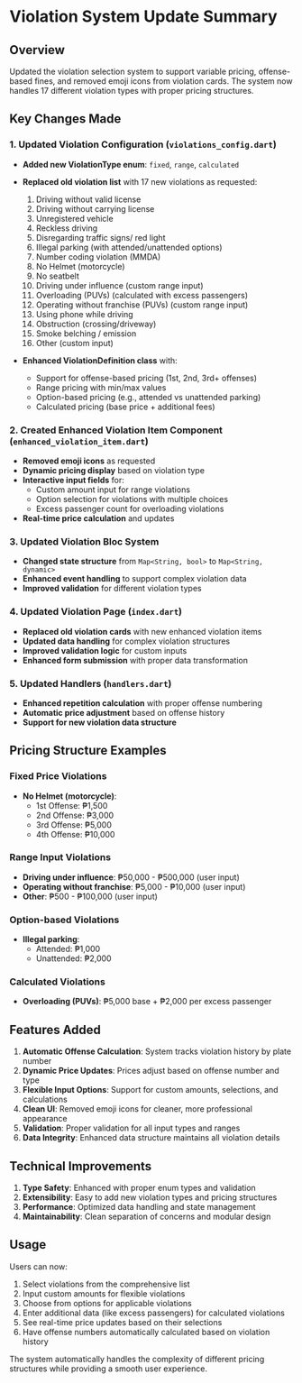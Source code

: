 # Violation System Update Summary

## Overview
Updated the violation selection system to support variable pricing, offense-based fines, and removed emoji icons from violation cards. The system now handles 17 different violation types with proper pricing structures.

## Key Changes Made

### 1. Updated Violation Configuration (`violations_config.dart`)
- **Added new ViolationType enum**: `fixed`, `range`, `calculated`
- **Replaced old violation list** with 17 new violations as requested:
  1. Driving without valid license
  2. Driving without carrying license  
  3. Unregistered vehicle
  4. Reckless driving
  5. Disregarding traffic signs/ red light
  6. Illegal parking (with attended/unattended options)
  7. Number coding violation (MMDA)
  8. No Helmet (motorcycle)
  9. No seatbelt
  10. Driving under influence (custom range input)
  11. Overloading (PUVs) (calculated with excess passengers)
  12. Operating without franchise (PUVs) (custom range input)
  13. Using phone while driving
  14. Obstruction (crossing/driveway)
  15. Smoke belching / emission
  16. Other (custom input)

- **Enhanced ViolationDefinition class** with:
  - Support for offense-based pricing (1st, 2nd, 3rd+ offenses)
  - Range pricing with min/max values
  - Option-based pricing (e.g., attended vs unattended parking)
  - Calculated pricing (base price + additional fees)

### 2. Created Enhanced Violation Item Component (`enhanced_violation_item.dart`)
- **Removed emoji icons** as requested
- **Dynamic pricing display** based on violation type
- **Interactive input fields** for:
  - Custom amount input for range violations
  - Option selection for violations with multiple choices
  - Excess passenger count for overloading violations
- **Real-time price calculation** and updates

### 3. Updated Violation Bloc System
- **Changed state structure** from `Map<String, bool>` to `Map<String, dynamic>`
- **Enhanced event handling** to support complex violation data
- **Improved validation** for different violation types

### 4. Updated Violation Page (`index.dart`)
- **Replaced old violation cards** with new enhanced violation items
- **Updated data handling** for complex violation structures
- **Improved validation logic** for custom inputs
- **Enhanced form submission** with proper data transformation

### 5. Updated Handlers (`handlers.dart`)
- **Enhanced repetition calculation** with proper offense numbering
- **Automatic price adjustment** based on offense history
- **Support for new violation data structure**

## Pricing Structure Examples

### Fixed Price Violations
- **No Helmet (motorcycle)**:
  - 1st Offense: ₱1,500
  - 2nd Offense: ₱3,000
  - 3rd Offense: ₱5,000
  - 4th Offense: ₱10,000

### Range Input Violations
- **Driving under influence**: ₱50,000 - ₱500,000 (user input)
- **Operating without franchise**: ₱5,000 - ₱10,000 (user input)
- **Other**: ₱500 - ₱100,000 (user input)

### Option-based Violations
- **Illegal parking**:
  - Attended: ₱1,000
  - Unattended: ₱2,000

### Calculated Violations
- **Overloading (PUVs)**: ₱5,000 base + ₱2,000 per excess passenger

## Features Added

1. **Automatic Offense Calculation**: System tracks violation history by plate number
2. **Dynamic Price Updates**: Prices adjust based on offense number and type
3. **Flexible Input Options**: Support for custom amounts, selections, and calculations
4. **Clean UI**: Removed emoji icons for cleaner, more professional appearance
5. **Validation**: Proper validation for all input types and ranges
6. **Data Integrity**: Enhanced data structure maintains all violation details

## Technical Improvements

1. **Type Safety**: Enhanced with proper enum types and validation
2. **Extensibility**: Easy to add new violation types and pricing structures
3. **Performance**: Optimized data handling and state management
4. **Maintainability**: Clean separation of concerns and modular design

## Usage

Users can now:
1. Select violations from the comprehensive list
2. Input custom amounts for flexible violations
3. Choose from options for applicable violations
4. Enter additional data (like excess passengers) for calculated violations
5. See real-time price updates based on their selections
6. Have offense numbers automatically calculated based on violation history

The system automatically handles the complexity of different pricing structures while providing a smooth user experience.
